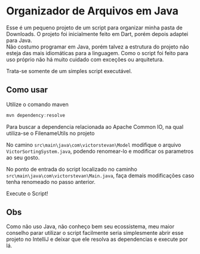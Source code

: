 # Organizador de Arquivos em Java

Esse é um pequeno projeto de um script para organizar minha pasta de Downloads.
O projeto foi inicialmente feito em Dart, porém depois adaptei para Java.  
Não costumo programar em Java, porém talvez a estrutura do projeto não esteja das mais idiomáticas para a linguagem. Como o script foi feito para uso próprio não há muito cuidado com exceções ou arquitetura.  

  
Trata-se somente de um simples script executável.

## Como usar  
Utilize o comando maven 
```powershell
mvn dependency:resolve
```
Para buscar a dependencia relacionada ao Apache Common IO, na qual utiliza-se o FilenameUtils no projeto  

No camino `src\main\java\com\victorstevan\Model` modifique o arquivo `VictorSortingSystem.java`, podendo renomear-lo e modificar os parametros ao seu gosto.  

  
No ponto de entrada do script localizado no caminho `src\main\java\com\victorstevan\Main.java`, faça demais modificações caso tenha renomeado no passo anterior.  

Execute o Script!

## Obs
Como não uso Java, não conheço bem seu ecossistema, meu maior conselho parar utilizar o script facilmente seria simplesmente abrir esse projeto no IntelliJ e deixar que ele resolva as dependencias e execute por lá.